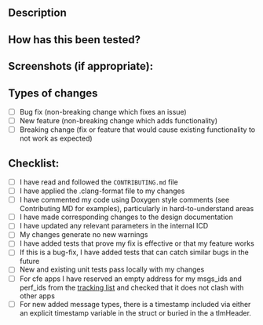 <!--- Provide a general summary of your changes in the Title above -->

## Description
<!--- Describe your changes in detail -->

## 
<!--- Why is this change required? What problem does it solve? -->
<!--- If it fixes an open issue, please link to the issue here. -->

## How has this been tested?
<!--- Please describe in detail how you tested your changes. -->
<!--- Include details of your testing environment, tests ran to see how -->
<!--- your change affects other areas of the code, etc. -->
<!-- Alternatively include a link to the test plan and report -->

## Screenshots (if appropriate):

## Types of changes
<!--- What types of changes does your code introduce? Put an `x` in all the boxes that apply: -->
- [ ] Bug fix (non-breaking change which fixes an issue)
- [ ] New feature (non-breaking change which adds functionality)
- [ ] Breaking change (fix or feature that would cause existing functionality to not work as expected)

## Checklist:
<!--- Go over all the following points, and put an `x` in all the boxes that apply. -->
<!--- If you're unsure about any of these, don't hesitate to ask. We're here to help! -->

- [ ] I have read and followed the `CONTRIBUTING.md` file
- [ ] I have applied the .clang-format file to my changes
- [ ] I have commented my code using Doxygen style comments (see Contributing MD for examples), particularly in hard-to-understand areas
- [ ] I have made corresponding changes to the design documentation 
- [ ] I have updated any relevant parameters in the internal ICD
- [ ] My changes generate no new warnings
- [ ] I have added tests that prove my fix is effective or that my feature works
- [ ] If this is a bug-fix, I have added tests that can catch similar bugs in the future
- [ ] New and existing unit tests pass locally with my changes
- [ ] For cfe apps I have reserved an empty address for my msgs_ids and perf_ids from the [tracking list](https://docs.google.com/spreadsheets/d/1yRUhNTRBOiGLswlsWftNaYlwGKDeNQ_fCnDYFrc_7fU/edit#gid=772812381) and checked that it does not clash with other apps
- [ ] For new added message types, there is a timestamp included via either an explicit timestamp variable in the struct or buried in the a tlmHeader.
